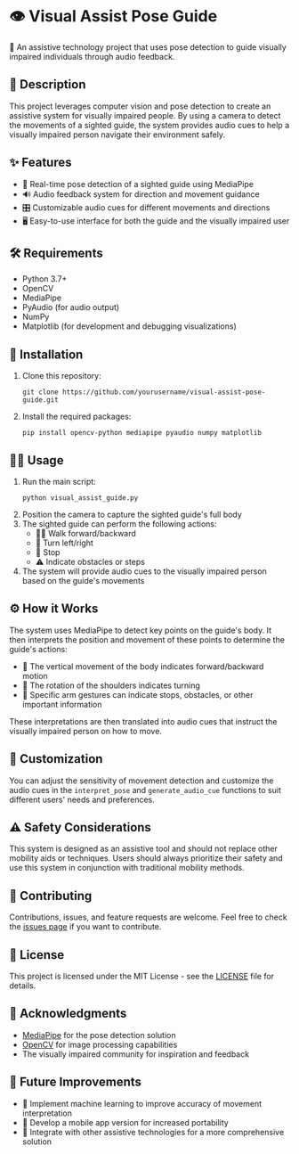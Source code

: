 # 👁️ Visual Assist Pose Guide

🦮 An assistive technology project that uses pose detection to guide visually impaired individuals through audio feedback.

## 📝 Description

This project leverages computer vision and pose detection to create an assistive system for visually impaired people. By using a camera to detect the movements of a sighted guide, the system provides audio cues to help a visually impaired person navigate their environment safely.

## ✨ Features

- 🎥 Real-time pose detection of a sighted guide using MediaPipe
- 🔊 Audio feedback system for direction and movement guidance
- 🎛️ Customizable audio cues for different movements and directions
- 🖥️ Easy-to-use interface for both the guide and the visually impaired user

## 🛠️ Requirements

- Python 3.7+
- OpenCV
- MediaPipe
- PyAudio (for audio output)
- NumPy
- Matplotlib (for development and debugging visualizations)

## 🚀 Installation

1. Clone this repository:
   ```
   git clone https://github.com/yourusername/visual-assist-pose-guide.git
   ```
2. Install the required packages:
   ```
   pip install opencv-python mediapipe pyaudio numpy matplotlib
   ```

## 🏃‍♂️ Usage

1. Run the main script:
   ```
   python visual_assist_guide.py
   ```
2. Position the camera to capture the sighted guide's full body
3. The sighted guide can perform the following actions:
   - 🚶‍♂️ Walk forward/backward
   - 🔄 Turn left/right
   - 🛑 Stop
   - ⚠️ Indicate obstacles or steps
4. The system will provide audio cues to the visually impaired person based on the guide's movements

## ⚙️ How it Works

The system uses MediaPipe to detect key points on the guide's body. It then interprets the position and movement of these points to determine the guide's actions:

- 📏 The vertical movement of the body indicates forward/backward motion
- 🔄 The rotation of the shoulders indicates turning
- 💪 Specific arm gestures can indicate stops, obstacles, or other important information

These interpretations are then translated into audio cues that instruct the visually impaired person on how to move.

## 🔧 Customization

You can adjust the sensitivity of movement detection and customize the audio cues in the `interpret_pose` and `generate_audio_cue` functions to suit different users' needs and preferences.

## ⚠️ Safety Considerations

This system is designed as an assistive tool and should not replace other mobility aids or techniques. Users should always prioritize their safety and use this system in conjunction with traditional mobility methods.

## 🤝 Contributing

Contributions, issues, and feature requests are welcome. Feel free to check the [issues page](https://github.com/SrivardhanS/Smart_glass_for_visually_impaired/issues) if you want to contribute.

## 📄 License

This project is licensed under the MIT License - see the [LICENSE](LICENSE) file for details.

## 🙏 Acknowledgments

- [MediaPipe](https://mediapipe.dev/) for the pose detection solution
- [OpenCV](https://opencv.org/) for image processing capabilities
- The visually impaired community for inspiration and feedback

## 🔮 Future Improvements

- 🧠 Implement machine learning to improve accuracy of movement interpretation
- 📱 Develop a mobile app version for increased portability
- 🔗 Integrate with other assistive technologies for a more comprehensive solution
